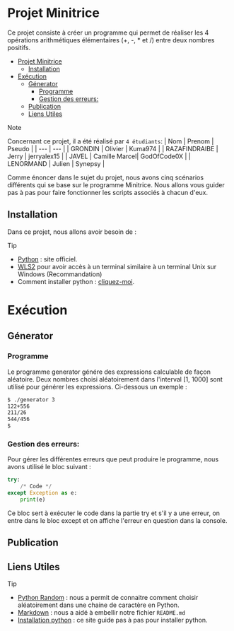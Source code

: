# Projet Minitrice
Ce projet consiste à créer un programme qui permet de réaliser les 4 opérations arithmétiques élémentaires (+, -, * et /) entre deux nombres positifs.

- [Projet Minitrice](#projet-minitrice)
  - [Installation](#installation)
- [Exécution](#exécution)
  - [Génerator](#génerator)
    - [Programme](#programme)
    - [Gestion des erreurs:](#gestion-des-erreurs)
  - [Publication](#publication)
  - [Liens Utiles](#liens-utiles)

>[!NOTE] 
> 
> Concernant ce projet, il a été réalisé par `4 étudiants`:
> | Nom | Prenom | Pseudo |
> | --- | --- |
> | GRONDIN | Olivier | Kuma974 |
> | RAZAFINDRAIBE | Jerry | jerryalex15 |
> | JAVEL  | Camille Marcel| GodOfCode0X |
> | LENORMAND | Julien | Synepsy |

Comme énoncer dans le sujet du projet, nous avons cinq scénarios différents qui se base sur le programme Minitrice. Nous allons vous guider pas à pas pour faire fonctionner les scripts associés à chacun d'eux.

## Installation

Dans ce projet, nous allons avoir besoin de :

>[!TIP] 
>
> - [Python](https://www.python.org/downloads/) : site officiel.
> - [WLS2](https://www.ionos.fr/digitalguide/serveur/know-how/wsl2/) pour avoir accès à un terminal similaire à un terminal Unix sur Windows (Recommandation)
> - Comment installer python : [cliquez-moi](https://kinsta.com/fr/base-de-connaissances/installer-python/).

# Exécution 
## Génerator
### Programme

Le programme generator génére des expressions calculable de façon aléatoire. Deux nombres choisi aléatoirement dans l'interval [1, 1000] sont utilisé pour générer les expressions. Ci-dessous un exemple :

```bash
$ ./generator 3
122+556
211/26
544/456
$
```
### Gestion des erreurs:

Pour gérer les différentes erreurs que peut produire le programme, nous avons utilisé le bloc suivant :
```python
try:
    /* Code */
except Exception as e:
    print(e)
```

Ce bloc sert à exécuter le code dans la partie try et s'il y a une erreur, on entre dans le bloc except et on affiche l'erreur en question dans la console.


## Publication

## Liens Utiles

>[!TIP]
>
>- [Python Random](https://docs.python.org/fr/3/library/random.html) : nous a permit de connaitre comment choisir aléatoirement dans une chaine de caractère en Python.
>- [Markdown](https://experienceleague.adobe.com/docs/contributor/contributor-guide/writing-essentials/markdown.html?lang=fr) : nous a aidé à embellir notre fichier `README.md`
>- [Installation python](https://kinsta.com/fr/base-de-connaissances/installer-python/) : ce site guide pas à pas pour installer python.